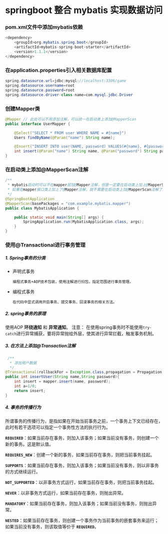 # springboot 整合 mybatis 实现数据访问
### pom.xml文件中添加mybatis依赖
```java
<dependency>
    <groupId>org.mybatis.spring.boot</groupId>
    <artifactId>mybatis-spring-boot-starter</artifactId>
    <version>1.1.1</version>
</dependency>
```
### 在application.properties引入相关数据库配置
```java
spring.datasource.url=jdbc:mysql://localhost:3306/game
spring.datasource.username=root
spring.datasource.password=root
spring.datasource.driver-class-name=com.mysql.jdbc.Driver
```
### 创建Mapper类
```java
@Mapper // 此处可以不用添加注解，可以统一在启动类上添加@MapperScan
public interface UserMapper {

    @Select("SELECT * FROM user WHERE NAME = #{name}")
    Users findByName(@Param("name") String name);

    @Insert("INSERT INTO user(NAME, password) VALUES(#{name}, #{password})")
    int insert(@Param("name") String name, @Param("password") String password);
}
```
### 在启动类上添加@MapperScan注解
```java
/**
 * mybatis启动时可以不在mapper层加@Mapper注解，但是一定要在启动类上加上@MapperScan注解，并指定扫包范围。
 * 如果在mapper接口类上加上了@Mapper注解，就不需要在启动类上加@MapperScan注解了。
 */
@SpringBootApplication
@MapperScan(basePackages = "com.example.mybatis.mapper")
public class MybatisApplication {

	public static void main(String[] args) {
		SpringApplication.run(MybatisApplication.class, args);
	}
}
```
### 使用@Transactional进行事务管理
##### 1. Spring事务的分类
- 声明式事务

      编程式事务+AOP技术包装，使用注解进行扫包，指定范围进行事务管理。
- 编程式事务

      在代码中显式调用开启事务、提交事务、回滚事务的相关方法。
##### 2. spring事务的原理
使用AOP **环绕通知** 和 **异常通知**。
注意： 在使用spring事务时不能使用`try-catch`进行异常捕获，要将异常抛给外层，使其进行异常拦截，触发事务机制。

##### 3. 在方法上添加@Transaction注解
```java
 /**
  * 添加用户数据
  */
@Transactional(rollbackFor = Exception.class,propagation = Propagation.REQUIRED) // 进行事务管理
public int insertUser(String name,String password){
    int insert = mapper.insert(name, password);
    int a=1/0;
    return insert;
}
```
##### 4. 事务的传播行为
所谓事务的传播行为，是指如果在开始当前事务之前，一个事务上下文已经存在，此时有若干选项可以指定一个事务性方法的执行行为。

**`REQUIRED`**：如果当前存在事务，则加入该事务；如果当前没有事务，则创建一个新的事务。这是默认值。 

**`REQUIRES_NEW`**：创建一个新的事务，如果当前存在事务，则把当前事务挂起。 

**`SUPPORTS`**：如果当前存在事务，则加入该事务；如果当前没有事务，则以非事务的方式继续运行。 

**`NOT_SUPPORTED`**：以非事务方式运行，如果当前存在事务，则把当前事务挂起。 

**`NEVER`**：以非事务方式运行，如果当前存在事务，则抛出异常。 

**`MANDATORY`**：如果当前存在事务，则加入该事务；如果当前没有事务，则抛出异常。

**`NESTED`**：如果当前存在事务，则创建一个事务作为当前事务的嵌套事务来运行；如果当前没有事务，则该取值等价于 **`REQUIRED`**。


